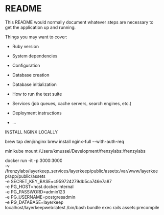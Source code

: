 # README

This README would normally document whatever steps are necessary to get the
application up and running.

Things you may want to cover:

* Ruby version

* System dependencies

* Configuration

* Database creation

* Database initialization

* How to run the test suite

* Services (job queues, cache servers, search engines, etc.)

* Deployment instructions

* ...

INSTALL NGINX LOCALLY

brew tap denji/nginx
brew install nginx-full --with-auth-req


minikube mount /Users/kmussel/Development/frenzylabs:/frenzylabs

docker run -it -p 3000:3000 \
  -v /frenzylabs/layerkeep_services/layerkeep/public/assets:/var/www/layerkeep/app/public/assets \
  -e SECRET_KEY_BASE=c959724279db5ca746e7a87 \
  -e PG_HOST=host.docker.internal \
  -e PG_PASSWORD=admin123 \
  -e PG_USERNAME=postgresadmin \
  -e PG_DATABASE=layerkeep \
localhost/layerkeepweb:latest /bin/bash
bundle exec rails assets:precompile